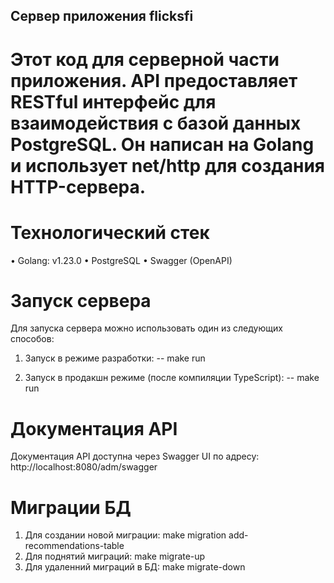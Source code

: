 ## Сервер приложения flicksfi

# Этот код для серверной части приложения. API предоставляет RESTful интерфейс для взаимодействия с базой данных PostgreSQL. Он написан на Golang и использует net/http для создания HTTP-сервера.

# Технологический стек

• Golang: v1.23.0
• PostgreSQL
• Swagger (OpenAPI)

# Запуск сервера

Для запуска сервера можно использовать один из следующих способов:

1. Запуск в режиме разработки:
   -- make run

2. Запуск в продакшн режиме (после компиляции TypeScript):
   -- make run

# Документация API

Документация API доступна через Swagger UI по адресу:
http://localhost:8080/adm/swagger

# Миграции БД

1. Для создании новой миграции:
   make migration add-recommendations-table
2. Для поднятий миграций:
   make migrate-up
3. Для удаленний миграций в БД:
   make migrate-down
